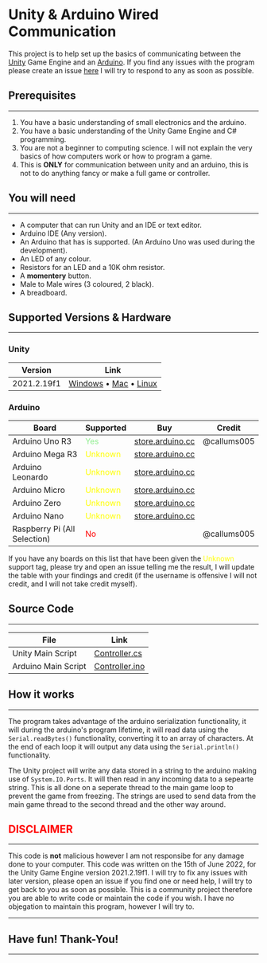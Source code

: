 # Unity & Arduino Wired Communication

This project is to help set up the basics of communicating between the [Unity](https://unity.com/) Game Engine and an [Arduino](https://www.arduino.cc/). If you find any issues with the program please create an issue [here](https://github.com/callums005/unity-arduino-communication/issues) I will try to respond to any as soon as possible.

## Prerequisites
---
1. You have a basic understanding of small electronics and the arduino.
2. You have a basic understanding of the Unity Game Engine and C# programming.
3. You are not a beginner to computing science. I will not explain the very basics of how computers work or how to program a game.
4. This is **ONLY** for communication between unity and an arduino, this is not to do anything fancy or make a full game or controller.

## You will need
---
- A computer that can run Unity and an IDE or text editor.
- Arduino IDE (Any version).
- An Arduino that has is supported. (An Arduino Uno was used during the development).
- An LED of any colour.
- Resistors for an LED and a 10K ohm resistor.
- A **momentery**  button.
- Male to Male wires (3 coloured, 2 black).
- A breadboard.

## Supported Versions & Hardware
---

### Unity

| Version | Link |
| ------- | ---- |
| 2021.2.19f1 | [Windows](https://unity3d.com/get-unity/download?thank-you=update&download_nid=65552&os=Win) • [Mac](https://unity3d.com/get-unity/download?thank-you=update&download_nid=65552&os=Mac) • [Linux](https://download.unity3d.com/download_unity/602ecdbb2fb0/UnitySetup-2021.2.19f1) |

### Arduino

| Board | Supported | Buy | Credit |
| ------| --------- | --- | ------ |
| Arduino Uno R3 | <span style="color:lightgreen" >Yes</span> | [store.arduino.cc](https://store.arduino.cc/products/arduino-uno-rev3) | @callums005 |
| Arduino Mega R3 | <span style="color:yellow" >Unknown</span> | [store.arduino.cc](https://store.arduino.cc/products/arduino-mega-2560-rev3) |  |
| Arduino Leonardo | <span style="color:yellow" >Unknown</span> | [store.arduino.cc](https://store.arduino.cc/products/arduino-leonardo-with-headers) |  |
| Arduino Micro | <span style="color:yellow" >Unknown</span> | [store.arduino.cc](https://store.arduino.cc/products/arduino-micro) |  |
| Arduino Zero | <span style="color:yellow" >Unknown</span> | [store.arduino.cc](https://store.arduino.cc/products/arduino-zero) |  |
| Arduino Nano | <span style="color:yellow" >Unknown</span> | [store.arduino.cc](https://store.arduino.cc/products/arduino-nano) |  |
| Raspberry Pi (All Selection) | <span style="color:red" >No</span> | | @callums005 |

If you have any boards on this list that have been given the <span style="color:yellow">Unknown</span> support tag, please try and open an issue telling me the result, I will update the table with your findings and credit (if the username is offensive I will not credit, and I will not take credit myself).

## Source Code
---
| File | Link |
| ---- | ---- |
| Unity Main Script | [Controller.cs](Assets/Controller.cs) |
| Arduino Main Script | [Controller.ino](Controller/Controller.ino) |

## How it works
---
The program takes advantage of the arduino serialization functionality, it will during the arduino's program lifetime, it will read data using the `Serial.readBytes()` functionality, converting it to an array of characters. At the end of each loop it will output any data using the `Serial.println()` functionality.

The Unity project will write any data stored in a string to the arduino making use of `System.IO.Ports`. It will then read in any incoming data to a sepearte string. This is all done on a seperate thread to the main game loop to prevent the game from freezing. The strings are used to send data from the main game thread to the second thread and the other way around.

## <span style="color:red">DISCLAIMER</span>
---
This code is **not** malicious however I am not responsibe for any damage done to your computer. This code was written on the 15th of June 2022, for the Unity Game Engine version 2021.2.19f1. I will try to fix any issues with later version, please open an issue if you find one or need help, I will try to get back to you as soon as possible. This is a community project therefore you are able to write code or maintain the code if you wish. I have no objegation to maintain this program, however I will try to.

---
## Have fun! Thank-You!
---
